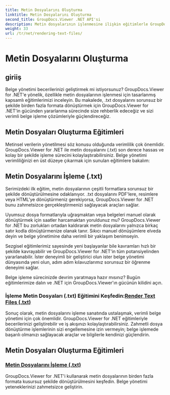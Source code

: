 ```yaml
---
title: Metin Dosyalarını Oluşturma
linktitle: Metin Dosyalarını Oluşturma
second_title: GroupDocs.Viewer .NET API'si
description: Metin dosyalarının işlenmesine ilişkin eğitimlerle GroupDocs.Viewer for .NET'in potansiyelini ortaya çıkarın. Gelişmiş belge yönetimi için .txt dosyalarını çeşitli formatlara dönüştürün.
weight: 33
url: /tr/net/rendering-text-files/
---
```


# Metin Dosyalarını Oluşturma

## giriiş

Belge yönetimi becerilerinizi geliştirmek mi istiyorsunuz? GroupDocs.Viewer for .NET'e yönelik, özellikle metin dosyalarının işlenmesi için tasarlanmış kapsamlı eğitimlerimizi inceleyin. Bu makalede, .txt dosyalarını sorunsuz bir şekilde birden fazla formata dönüştürmek için GroupDocs.Viewer for .NET'in gücünden yararlanma sürecinde size rehberlik edeceğiz ve sizi verimli belge işleme çözümleriyle güçlendireceğiz.

## Metin Dosyaları Oluşturma Eğitimleri

Metinsel verilerin yönetilmesi söz konusu olduğunda verimlilik çok önemlidir. GroupDocs.Viewer for .NET ile metin dosyalarını (.txt) son derece hassas ve kolay bir şekilde işleme sürecini kolaylaştırabilirsiniz. Belge yönetimi verimliliğinizi en üst düzeye çıkarmak için sunulan eğitimlere bakalım:

## Metin Dosyalarını İşleme (.txt)

Serimizdeki ilk eğitim, metin dosyalarının çeşitli formatlara sorunsuz bir şekilde dönüştürülmesine odaklanıyor. .txt dosyalarını PDF'lere, resimlere veya HTML'ye dönüştürmeniz gerekiyorsa, GroupDocs.Viewer for .NET bunu zahmetsizce gerçekleştirmenizi sağlayacak araçları sağlar. 

Uyumsuz dosya formatlarıyla uğraşmaktan veya belgeleri manuel olarak dönüştürmek için saatler harcamaktan yoruldunuz mu? GroupDocs.Viewer for .NET bu zorlukları ortadan kaldırarak metin dosyalarını yalnızca birkaç satır kodla dönüştürmenize olanak tanır. Sıkıcı manuel dönüşümlere elveda deyin ve belge yönetimine daha verimli bir yaklaşım benimseyin.

Sezgisel eğitimlerimiz sayesinde yeni başlayanlar bile kavramları hızlı bir şekilde kavrayabilir ve GroupDocs.Viewer for .NET'in tüm potansiyelinden yararlanabilir. İster deneyimli bir geliştirici olun ister belge yönetimi dünyasında yeni olun, adım adım kılavuzlarımız sorunsuz bir öğrenme deneyimi sağlar.

Belge işleme sürecinizde devrim yaratmaya hazır mısınız? Bugün eğitimlerimize dalın ve .NET için GroupDocs.Viewer'ın gücünün kilidini açın.

###  İşleme Metin Dosyaları (.txt) Eğitimini Keşfedin:[Render Text Files (.txt)](./render-txt/)

Sonuç olarak, metin dosyalarını işleme sanatında ustalaşmak, verimli belge yönetimi için çok önemlidir. GroupDocs.Viewer for .NET eğitimleriyle becerilerinizi geliştirebilir ve iş akışınızı kolaylaştırabilirsiniz. Zahmetli dosya dönüştürme işlemlerinin sizi engellemesine izin vermeyin; belge işlemede başarılı olmanızı sağlayacak araçlar ve bilgilerle kendinizi güçlendirin.
## Metin Dosyaları Oluşturma Eğitimleri
### [Metin Dosyalarını İşleme (.txt)](./render-txt/)
GroupDocs.Viewer for .NET'i kullanarak metin dosyalarının birden fazla formata kusursuz şekilde dönüştürülmesini keşfedin. Belge yönetimi yeteneklerinizi zahmetsizce geliştirin.